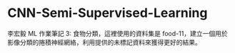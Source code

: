 # CNN-Semi-Supervised-Learning
李宏毅 ML 作業筆記 3: 食物分類，這裡使用的資料集是 food-11，建立一個用於影像分類的捲積神經網絡，利用提供的未標記資料來獲得更好的結果。 
